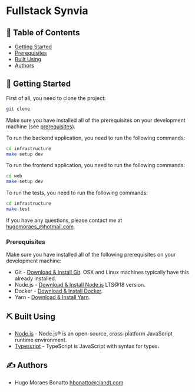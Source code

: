 # Fullstack Synvia

## 📝 Table of Contents
- [Getting Started](#getting_started)
- [Prerequisites](#prerequisites)
- [Built Using](#built_using)
- [Authors](#authors)

## 🏁 Getting Started <a name = "getting_started"></a>
First of all, you need to clone the project:

```bash
git clone
```

Make sure you have installed all of the prerequisites on your development machine (see [prerequisites](#prerequisites)).

To run the backend application, you need to run the following commands:

```bash
cd infrastructure
make setup dev
```

To run the frontend application, you need to run the following commands:

```bash
cd web
make setup dev
```

To run the tests, you need to run the following commands:

```bash
cd infrastructure
make test
```

If you have any questions, please contact me at hugomoraes_@hotmail.com.

### Prerequisites
Make sure you have installed all of the following prerequisites on your development machine:
- Git - [Download & Install Git](https://git-scm.com/downloads). OSX and Linux machines typically have this already installed.
- Node.js - [Download & Install Node.js](https://nodejs.org/en/download/) LTS@18 version.
- Docker - [Download & Install Docker](https://docs.docker.com/get-docker/).
- Yarn - [Download & Install Yarn](https://classic.yarnpkg.com/en/docs/install).

## ⛏️ Built Using <a name = "built_using"></a>
- [Node.js](https://nodejs.org/en) - Node.js® is an open-source, cross-platform JavaScript runtime environment.
- [Typescript](https://www.typescriptlang.org/) - TypeScript is JavaScript with syntax for types.

## ✍️ Authors <a name = "authors"></a>
- Hugo Moraes Bonatto <hbonatto@ciandt.com>
